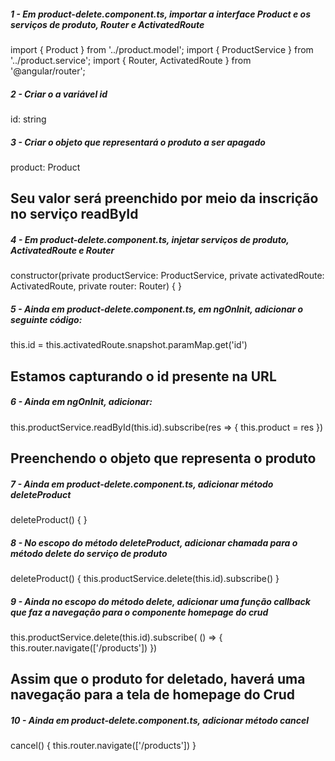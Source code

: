 ##### 1 - Em product-delete.component.ts, importar a interface Product e os serviços de produto, Router e ActivatedRoute
import { Product } from '../product.model';
import { ProductService } from '../product.service';
import { Router, ActivatedRoute } from '@angular/router';


##### 2 - Criar o a variável id
id: string


##### 3 - Criar o objeto que representará o produto a ser apagado
product: Product

## Seu valor será preenchido por meio da inscrição no serviço readById


##### 4 - Em product-delete.component.ts, injetar serviços de produto, ActivatedRoute e Router
constructor(private productService: ProductService, private activatedRoute: ActivatedRoute, private router: Router) { }


##### 5 - Ainda em product-delete.component.ts, em ngOnInit, adicionar o seguinte código:
this.id = this.activatedRoute.snapshot.paramMap.get('id')

## Estamos capturando o id presente na URL


##### 6 - Ainda em ngOnInit, adicionar:
this.productService.readById(this.id).subscribe(res => {
  this.product = res
})

## Preenchendo o objeto que representa o produto


##### 7 - Ainda em product-delete.component.ts, adicionar método deleteProduct
deleteProduct() {
}


##### 8 - No escopo do método deleteProduct, adicionar chamada para o método delete do serviço de produto
deleteProduct() {
  this.productService.delete(this.id).subscribe()
}


##### 9 - Ainda no escopo do método delete, adicionar uma função callback que faz a navegação para o componente homepage do crud
this.productService.delete(this.id).subscribe( () => {
  this.router.navigate(['/products'])
})

## Assim que o produto for deletado, haverá uma navegação para a tela de homepage do Crud


##### 10 - Ainda em product-delete.component.ts, adicionar método cancel
cancel() {
  this.router.navigate(['/products'])
}